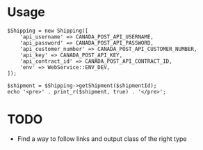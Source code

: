 # Usage

    $Shipping = new Shipping([
        'api_username' => CANADA_POST_API_USERNAME,
        'api_password' => CANADA_POST_API_PASSWORD,
        'api_customer_number' => CANADA_POST_API_CUSTOMER_NUMBER,
        'api_key' => CANADA_POST_API_KEY,
        'api_contract_id' => CANADA_POST_API_CONTRACT_ID,
        'env' => WebService::ENV_DEV,
    ]);

    $shipment = $Shipping->getShipment($shipmentId);
    echo '<pre>' . print_r($shipment, true) . '</pre>';
    
# TODO
- Find a way to follow links and output class of the right type